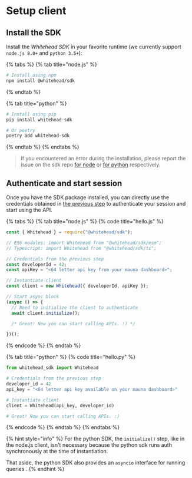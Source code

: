 # Setup client

## Install the SDK

Install the _Whitehead SDK_ in your favorite runtime \(we currently support `node.js 8.0+` and `python 3.5+`\):

{% tabs %}
{% tab title="node.js" %}
```bash
# Install using npm
npm install @whitehead/sdk
```
{% endtab %}

{% tab title="python" %}
```bash
# Install using pip
pip install whitehead-sdk

# Or poetry
poetry add whitehead-sdk
```
{% endtab %}
{% endtabs %}

> If you encountered an error during the installation, please report the issue on the sdk repo [for node](https://github.com/whitehead-ai/node-sdk/issues) or [for python](https://github.com/whitehead-ai/python-sdk/issues) respectively.

## Authenticate and start session

Once you have the SDK package installed, you can directly use the credentials obtained in [the previous step](get-api-key.md#grab-your-id-and-private-key) to authenticate your session and start using the API.

{% tabs %}
{% tab title="node.js" %}
{% code title="hello.js" %}
```javascript
const { Whitehead } = require("@whitehead/sdk");

// ES6 modules: import Whitehead from "@whitehead/sdk/esm";
// Typescript: import Whitehead from "@whitehead/sdk/ts";

// Credentials from the previous step
const developerId = 42;
const apiKey = "<64 letter api key from your mauna dashboard>";

// Instantiate client
const client = new Whitehead({ developerId, apiKey });

// Start async block
(async () => {
  // Need to initialize the client to authenticate
  await client.initialize();

  /* Great! Now you can start calling APIs. :) */

})();
```
{% endcode %}
{% endtab %}

{% tab title="python" %}
{% code title="hello.py" %}
```python
from whitehead_sdk import Whitehead

# Credentials from the previous step
developer_id = 42
api_key = "<64 letter api key available on your mauna dashboard>"

# Instantiate client
client = Whitehead(api_key, developer_id)

# Great! Now you can start calling APIs. :)
```
{% endcode %}
{% endtab %}
{% endtabs %}

{% hint style="info" %}
For the python SDK, the `initialize()` step, like in the node.js client, isn't necessary because the python sdk runs auth synchronously at the time of instantiation.

That aside, the python SDK also provides an `asyncio` interface for running queries .
{% endhint %}

